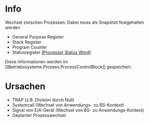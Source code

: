 
# Info

Wechsel zwischen Prozessen. Dabei muss als Snapshot festgehalten werden
- General Purpose Register
- Stack Register
- Program Counter
- Statusregister [(Processor Status Word)](https://de.wikipedia.org/wiki/Statusregister)

Diese Informationen werden im [[Betriebssysteme.Prozess.ProcessControlBlock]] gespeichert.

# Ursachen
- TRAP (z.B. Division durch Null)
- Systemcall (Wechsel von Anwendungs- zu BS-Kontext)
- Signal von E/A-Gerät (Wechsel von BS- zu Anwendungs-Kontext)
- Geplanter Prozesswechsel
